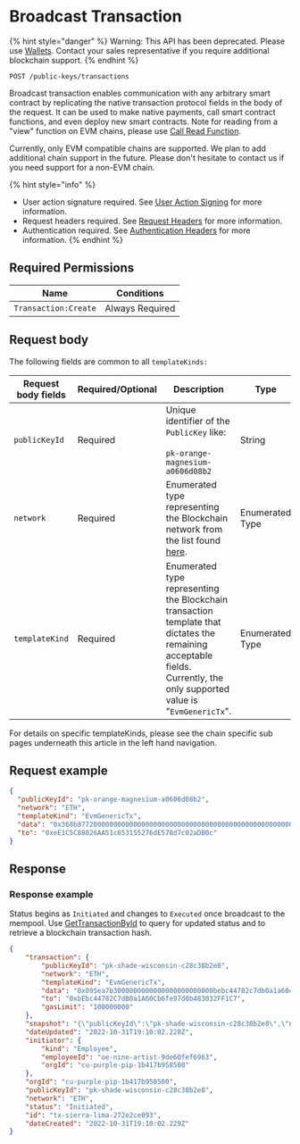 # Broadcast Transaction

&#x20;

{% hint style="danger" %}
Warning: This API has been deprecated.  Please use [Wallets](../../../../wallets/).  Contact your sales representative if you require additional blockchain support. &#x20;
{% endhint %}



`POST /public-keys/transactions`

Broadcast transaction enables communication with any arbitrary smart contract by replicating the native transaction protocol fields in the body of the request. It can be used to make native payments, call smart contract functions, and even deploy new smart contracts. Note for reading from a "view" function on EVM chains, please use [Call Read Function](../../../blockchains/call-read-function.md).

Currently, only EVM compatible chains are supported. We plan to add additional chain support in the future. Please don't hesitate to contact us if you need support for a non-EVM chain.

{% hint style="info" %}
* User action signature required. See [User Action Signing](../../../../authentication/user-action-signing/) for more information.
* Request headers required. See [Request Headers](../../../../../getting-started/request-headers.md) for more information.
* Authentication required. See [Authentication Headers](../../../../../getting-started/request-headers.md#authentication-headers) for more information.
{% endhint %}

## Required Permissions

| Name                 | Conditions      |
| -------------------- | --------------- |
| `Transaction:Create` | Always Required |

## Request body <a href="#request-body" id="request-body"></a>

The following fields are common to all `templateKinds:`

<table><thead><tr><th width="173">Request body fields</th><th width="111">Required/Optional</th><th width="268">Description</th><th>Type</th></tr></thead><tbody><tr><td><code>publicKeyId</code></td><td>Required</td><td>Unique identifier of the <code>PublicKey</code> like:<br><br><code>pk-orange-magnesium-a0606d08b2</code></td><td>String</td></tr><tr><td><code>network</code></td><td>Required</td><td>Enumerated type representing the Blockchain network from the list found <a href="https://dfns.gitbook.io/dfns-docs/api-docs/dfns-api-enumerated-types#network">here</a>.</td><td>Enumerated Type</td></tr><tr><td><code>templateKind</code></td><td>Required</td><td>Enumerated type representing the Blockchain transaction template that dictates the remaining acceptable fields. Currently, the only supported value is "<code>EvmGenericTx</code>".</td><td>Enumerated Type</td></tr></tbody></table>

For details on specific templateKinds, please see the chain specific sub pages underneath this article in the left hand navigation.

## Request example <a href="#request-example.1" id="request-example.1"></a>

```JSON
{
  "publicKeyId": "pk-orange-magnesium-a0606d08b2",
  "network": "ETH",
  "templateKind": "EvmGenericTx",
  "data": "0x368b87720000000000000000000000000000000000000000000000000000000000000020000000000000000000000000000000000000000000000000000000000000000b48656c6c6f204d616a6964000000000000000000000000000000000000000000",
  "to": "0xeE1C5C88026AA51c653155276dE578d7c02aDB0c"
}
```

## Response <a href="#response" id="response"></a>

### Response example <a href="#response-example" id="response-example"></a>

Status begins as `Initiated` and changes to `Executed` once broadcast to the mempool. Use [GetTransactionById](../gettransactionbyid.md) to query for updated status and to retrieve a blockchain transaction hash.

```json
{
    "transaction": {
        "publicKeyId": "pk-shade-wisconsin-c28c38b2e8",
        "network": "ETH",
        "templateKind": "EvmGenericTx",
        "data": "0x095ea7b3000000000000000000000000bebc44782c7db0a1a60cb6fe97d0b483032ff1c7ffffffffffffffffffffffffffffffffffffffffffffffffffffffffffffffff",
        "to": "0xbEbc44782C7dB0a1A60Cb6fe97d0b483032FF1C7",
        "gasLimit": "100000000"
    },
    "snapshot": "{\"publicKeyId\":\"pk-shade-wisconsin-c28c38b2e8\",\"network\":\"ETH\",\"templateKind\":\"EvmGenericTx\",\"data\":\"0x095ea7b3000000000000000000000000bebc44782c7db0a1a60cb6fe97d0b483032ff1c7ffffffffffffffffffffffffffffffffffffffffffffffffffffffffffffffff\",\"to\":\"0xbEbc44782C7dB0a1A60Cb6fe97d0b483032FF1C7\",\"gasLimit\":\"100000000\"}",
    "dateUpdated": "2022-10-31T19:10:02.228Z",
    "initiator": {
        "kind": "Employee",
        "employeeId": "oe-nine-artist-9de60fef6963",
        "orgId": "cu-purple-pip-1b417b958500"
    },
    "orgId": "cu-purple-pip-1b417b958500",
    "publicKeyId": "pk-shade-wisconsin-c28c38b2e8",
    "network": "ETH",
    "status": "Initiated",
    "id": "tx-sierra-lima-272e2ce093",
    "dateCreated": "2022-10-31T19:10:02.229Z"
}
```
